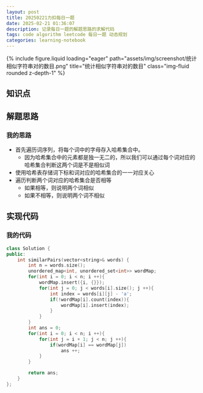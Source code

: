 ```yaml
---
layout: post
title: 20250221力扣每日一题
date: 2025-02-21 01:36:07
description: 记录每日一题的解题思路的求解代码
tags: code algorithm leetcode 每日一题 动态规划
categories: learning-notebook
---
```


<div class="row">
    <div class="col-sm mt-3 mt-md-0">
        {% include figure.liquid loading="eager" path="assets/img/screenshot/统计相似字符串对的数目.png" title="统计相似字符串对的数目" class="img-fluid rounded z-depth-1" %}
    </div>
</div>


## 知识点


## 解题思路

### 我的思路
- 首先遍历词序列，将每个词中的字母存入哈希集合中。
  - 因为哈希集合中的元素都是独一无二的，所以我们可以通过每个词对应的哈希集合判断这两个词是不是相似词
- 使用哈希表存储词下标和词对应的哈希集合的一一对应关心
- 遍历判断两个词对应的哈希集合是否相等
  - 如果相等，则说明两个词相似
  - 如果不相等，则说明两个词不相似

## 实现代码

### 我的代码

```cpp
class Solution {
public:
    int similarPairs(vector<string>& words) {
        int n = words.size();
        unordered_map<int, unordered_set<int>> wordMap;
        for(int i = 0; i < n; i ++){
            wordMap.insert({i, {}});
            for(int j = 0; j < words[i].size(); j ++){
                int index = words[i][j] - 'a';
                if(!wordMap[i].count(index)){
                    wordMap[i].insert(index);
                }
            }
        }
        int ans = 0;
        for(int i = 0; i < n; i ++){
            for(int j = i + 1; j < n; j ++){
                if(wordMap[i] == wordMap[j])
                    ans ++;
            }
        }

        return ans;
    }
};
```